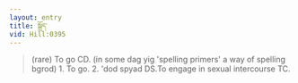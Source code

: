 ```yaml
---
layout: entry
title: སྒྲོད་
vid: Hill:0395
---
```

> (rare) To go CD. (in some dag yig 'spelling primers' a way of spelling bgrod) 1. To go. 2. 'dod spyad DS.To engage in sexual intercourse TC.
